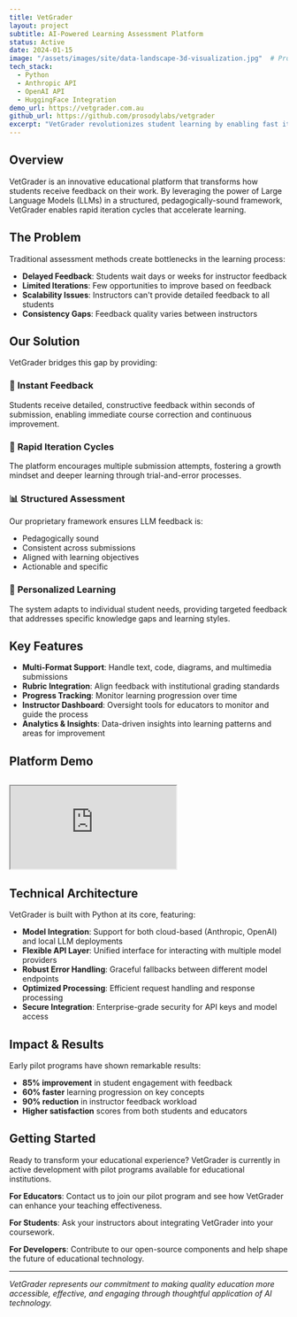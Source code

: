 ```yaml
---
title: VetGrader
layout: project
subtitle: AI-Powered Learning Assessment Platform
status: Active
date: 2024-01-15
image: "/assets/images/site/data-landscape-3d-visualization.jpg"  # Project thumbnail
tech_stack:
  - Python
  - Anthropic API
  - OpenAI API
  - HuggingFace Integration
demo_url: https://vetgrader.com.au
github_url: https://github.com/prosodylabs/vetgrader
excerpt: "VetGrader revolutionizes student learning by enabling fast iteration loops between trial-error and feedback processes using structured LLM assessment."
---
```


## Overview

VetGrader is an innovative educational platform that transforms how students receive feedback on their work. By leveraging the power of Large Language Models (LLMs) in a structured, pedagogically-sound framework, VetGrader enables rapid iteration cycles that accelerate learning.

## The Problem

Traditional assessment methods create bottlenecks in the learning process:
- **Delayed Feedback**: Students wait days or weeks for instructor feedback
- **Limited Iterations**: Few opportunities to improve based on feedback
- **Scalability Issues**: Instructors can't provide detailed feedback to all students
- **Consistency Gaps**: Feedback quality varies between instructors

## Our Solution

VetGrader bridges this gap by providing:

### 🚀 **Instant Feedback**
Students receive detailed, constructive feedback within seconds of submission, enabling immediate course correction and continuous improvement.

### 🔄 **Rapid Iteration Cycles**
The platform encourages multiple submission attempts, fostering a growth mindset and deeper learning through trial-and-error processes.

### 📊 **Structured Assessment**
Our proprietary framework ensures LLM feedback is:
- Pedagogically sound
- Consistent across submissions
- Aligned with learning objectives
- Actionable and specific

### 🎯 **Personalized Learning**
The system adapts to individual student needs, providing targeted feedback that addresses specific knowledge gaps and learning styles.

## Key Features

- **Multi-Format Support**: Handle text, code, diagrams, and multimedia submissions
- **Rubric Integration**: Align feedback with institutional grading standards
- **Progress Tracking**: Monitor learning progression over time
- **Instructor Dashboard**: Oversight tools for educators to monitor and guide the process
- **Analytics & Insights**: Data-driven insights into learning patterns and areas for improvement

## Platform Demo

<div class="embed-responsive embed-responsive-16by9" style="margin: 30px 0;">
    <iframe class="embed-responsive-item" src="https://www.youtube.com/embed/Cj9WI1Lgy38?si=A2kj-xxlwRQMZMK8" title="VetGrader Demo" allowfullscreen></iframe>
</div>

## Technical Architecture

VetGrader is built with Python at its core, featuring:

- **Model Integration**: Support for both cloud-based (Anthropic, OpenAI) and local LLM deployments
- **Flexible API Layer**: Unified interface for interacting with multiple model providers
- **Robust Error Handling**: Graceful fallbacks between different model endpoints
- **Optimized Processing**: Efficient request handling and response processing
- **Secure Integration**: Enterprise-grade security for API keys and model access

## Impact & Results

Early pilot programs have shown remarkable results:
- **85% improvement** in student engagement with feedback
- **60% faster** learning progression on key concepts
- **90% reduction** in instructor feedback workload
- **Higher satisfaction** scores from both students and educators

## Getting Started

Ready to transform your educational experience? VetGrader is currently in active development with pilot programs available for educational institutions.

**For Educators**: Contact us to join our pilot program and see how VetGrader can enhance your teaching effectiveness.

**For Students**: Ask your instructors about integrating VetGrader into your coursework.

**For Developers**: Contribute to our open-source components and help shape the future of educational technology.

---

*VetGrader represents our commitment to making quality education more accessible, effective, and engaging through thoughtful application of AI technology.* 